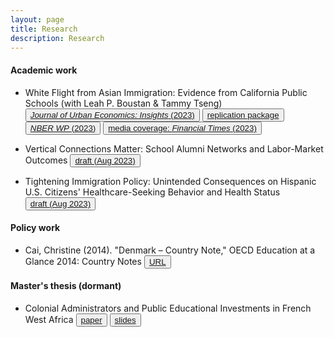 ```yaml
---
layout: page
title: Research
description: Research
---
```


#### Academic work

* White Flight from Asian Immigration: Evidence from California Public Schools (with Leah P. Boustan & Tammy Tseng) <button type="button" class="btn btn-xs btn-default"><a href="https://www.sciencedirect.com/science/article/abs/pii/S0094119023000104"><i>Journal of Urban Economics: Insights</i> (2023)</a></button> <button type="button" class="btn btn-xs btn-default"><a href="https://data.mendeley.com/datasets/dnncc42mdg/1">replication package</a></button> <button type="button" class="btn btn-xs btn-default"><a href="https://www.nber.org/papers/w31434"><i>NBER WP</i> (2023)</a></button> <button type="button" class="btn btn-xs btn-default"><a href="https://www.ft.com/content/0f348d7d-bfdc-49f4-b5b2-f2398422f429">media coverage: <i>Financial Times</i> (2023)</a></button>

* Vertical Connections Matter: School Alumni Networks and Labor-Market Outcomes
<button type="button" class="btn btn-xs btn-default"><a href="/research/draft_school_alumni_networks.pdf">draft (Aug 2023)</a></button>

* Tightening Immigration Policy: Unintended Consequences on Hispanic U.S. Citizens' Healthcare-Seeking Behavior and Health Status
<button type="button" class="btn btn-xs btn-default"><a href="/research/draft_health_immigration.pdf">draft (Aug 2023)</a></button> 

#### Policy work

* Cai, Christine (2014). "Denmark – Country Note," OECD Education at a Glance 2014: Country Notes <button type="button" class="btn btn-xs btn-default"><a href="http://www.oecd.org/edu/Denmark-EAG2014-Country-Note.pdf">URL</a></button>

#### Master's thesis (dormant)

* Colonial Administrators and Public Educational Investments in French West Africa 
<button type="button" class="btn btn-xs btn-default"><a href="/research/Cai_masters_thesis_paper.pdf">paper</a></button> <button type="button" class="btn btn-xs btn-default"><a href="/research/Cai_masters_thesis_slides.pdf">slides</a></button>
